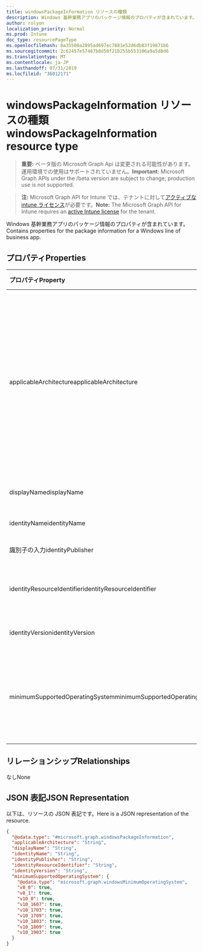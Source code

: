 ```yaml
---
title: windowsPackageInformation リソースの種類
description: Windows 基幹業務アプリのパッケージ情報のプロパティが含まれています。
author: rolyon
localization_priority: Normal
ms.prod: Intune
doc_type: resourcePageType
ms.openlocfilehash: 0a35500a2895ad697ec7881e52d6db83f19871b6
ms.sourcegitcommit: 2c62457e57467b8d50f21b255b553106a9a5d8d6
ms.translationtype: MT
ms.contentlocale: ja-JP
ms.lasthandoff: 07/31/2019
ms.locfileid: "36012171"
---
```

# <a name="windowspackageinformation-resource-type"></a><span data-ttu-id="e3604-103">windowsPackageInformation リソースの種類</span><span class="sxs-lookup"><span data-stu-id="e3604-103">windowsPackageInformation resource type</span></span>

> <span data-ttu-id="e3604-104">**重要:** ベータ版の Microsoft Graph Api は変更される可能性があります。運用環境での使用はサポートされていません。</span><span class="sxs-lookup"><span data-stu-id="e3604-104">**Important:** Microsoft Graph APIs under the /beta version are subject to change; production use is not supported.</span></span>

> <span data-ttu-id="e3604-105">**注:** Microsoft Graph API for Intune では、テナントに対して[アクティブな intune ライセンス](https://go.microsoft.com/fwlink/?linkid=839381)が必要です。</span><span class="sxs-lookup"><span data-stu-id="e3604-105">**Note:** The Microsoft Graph API for Intune requires an [active Intune license](https://go.microsoft.com/fwlink/?linkid=839381) for the tenant.</span></span>

<span data-ttu-id="e3604-106">Windows 基幹業務アプリのパッケージ情報のプロパティが含まれています。</span><span class="sxs-lookup"><span data-stu-id="e3604-106">Contains properties for the package information for a Windows line of business app.</span></span>

## <a name="properties"></a><span data-ttu-id="e3604-107">プロパティ</span><span class="sxs-lookup"><span data-stu-id="e3604-107">Properties</span></span>
|<span data-ttu-id="e3604-108">プロパティ</span><span class="sxs-lookup"><span data-stu-id="e3604-108">Property</span></span>|<span data-ttu-id="e3604-109">型</span><span class="sxs-lookup"><span data-stu-id="e3604-109">Type</span></span>|<span data-ttu-id="e3604-110">説明</span><span class="sxs-lookup"><span data-stu-id="e3604-110">Description</span></span>|
|:---|:---|:---|
|<span data-ttu-id="e3604-111">applicableArchitecture</span><span class="sxs-lookup"><span data-stu-id="e3604-111">applicableArchitecture</span></span>|[<span data-ttu-id="e3604-112">windowsArchitecture</span><span class="sxs-lookup"><span data-stu-id="e3604-112">windowsArchitecture</span></span>](../resources/intune-apps-windowsarchitecture.md)|<span data-ttu-id="e3604-113">このアプリを実行できる Windows アーキテクチャ。</span><span class="sxs-lookup"><span data-stu-id="e3604-113">The Windows architecture for which this app can run on.</span></span> <span data-ttu-id="e3604-114">使用可能な値: `none`、`x86`、`x64`、`arm`、`neutral`、`arm64`。</span><span class="sxs-lookup"><span data-stu-id="e3604-114">Possible values are: `none`, `x86`, `x64`, `arm`, `neutral`, `arm64`.</span></span>|
|<span data-ttu-id="e3604-115">displayName</span><span class="sxs-lookup"><span data-stu-id="e3604-115">displayName</span></span>|<span data-ttu-id="e3604-116">String</span><span class="sxs-lookup"><span data-stu-id="e3604-116">String</span></span>|<span data-ttu-id="e3604-117">表示名を指定します。</span><span class="sxs-lookup"><span data-stu-id="e3604-117">The Display Name.</span></span>|
|<span data-ttu-id="e3604-118">identityName</span><span class="sxs-lookup"><span data-stu-id="e3604-118">identityName</span></span>|<span data-ttu-id="e3604-119">String</span><span class="sxs-lookup"><span data-stu-id="e3604-119">String</span></span>|<span data-ttu-id="e3604-120">ID 名。</span><span class="sxs-lookup"><span data-stu-id="e3604-120">The Identity Name.</span></span>|
|<span data-ttu-id="e3604-121">識別子の入力</span><span class="sxs-lookup"><span data-stu-id="e3604-121">identityPublisher</span></span>|<span data-ttu-id="e3604-122">String</span><span class="sxs-lookup"><span data-stu-id="e3604-122">String</span></span>|<span data-ttu-id="e3604-123">Id 発行者。</span><span class="sxs-lookup"><span data-stu-id="e3604-123">The Identity Publisher.</span></span>|
|<span data-ttu-id="e3604-124">identityResourceIdentifier</span><span class="sxs-lookup"><span data-stu-id="e3604-124">identityResourceIdentifier</span></span>|<span data-ttu-id="e3604-125">String</span><span class="sxs-lookup"><span data-stu-id="e3604-125">String</span></span>|<span data-ttu-id="e3604-126">ID のリソースの識別子。</span><span class="sxs-lookup"><span data-stu-id="e3604-126">The Identity Resource Identifier.</span></span>|
|<span data-ttu-id="e3604-127">identityVersion</span><span class="sxs-lookup"><span data-stu-id="e3604-127">identityVersion</span></span>|<span data-ttu-id="e3604-128">String</span><span class="sxs-lookup"><span data-stu-id="e3604-128">String</span></span>|<span data-ttu-id="e3604-129">Id のバージョン。</span><span class="sxs-lookup"><span data-stu-id="e3604-129">The Identity Version.</span></span>|
|<span data-ttu-id="e3604-130">minimumSupportedOperatingSystem</span><span class="sxs-lookup"><span data-stu-id="e3604-130">minimumSupportedOperatingSystem</span></span>|[<span data-ttu-id="e3604-131">windowsMinimumOperatingSystem</span><span class="sxs-lookup"><span data-stu-id="e3604-131">windowsMinimumOperatingSystem</span></span>](../resources/intune-apps-windowsminimumoperatingsystem.md)|<span data-ttu-id="e3604-132">該当するオペレーティング システムの最小の値です。</span><span class="sxs-lookup"><span data-stu-id="e3604-132">The value for the minimum applicable operating system.</span></span>|

## <a name="relationships"></a><span data-ttu-id="e3604-133">リレーションシップ</span><span class="sxs-lookup"><span data-stu-id="e3604-133">Relationships</span></span>
<span data-ttu-id="e3604-134">なし</span><span class="sxs-lookup"><span data-stu-id="e3604-134">None</span></span>

## <a name="json-representation"></a><span data-ttu-id="e3604-135">JSON 表記</span><span class="sxs-lookup"><span data-stu-id="e3604-135">JSON Representation</span></span>
<span data-ttu-id="e3604-136">以下は、リソースの JSON 表記です。</span><span class="sxs-lookup"><span data-stu-id="e3604-136">Here is a JSON representation of the resource.</span></span>
<!-- {
  "blockType": "resource",
  "@odata.type": "microsoft.graph.windowsPackageInformation"
}
-->
``` json
{
  "@odata.type": "#microsoft.graph.windowsPackageInformation",
  "applicableArchitecture": "String",
  "displayName": "String",
  "identityName": "String",
  "identityPublisher": "String",
  "identityResourceIdentifier": "String",
  "identityVersion": "String",
  "minimumSupportedOperatingSystem": {
    "@odata.type": "microsoft.graph.windowsMinimumOperatingSystem",
    "v8_0": true,
    "v8_1": true,
    "v10_0": true,
    "v10_1607": true,
    "v10_1703": true,
    "v10_1709": true,
    "v10_1803": true,
    "v10_1809": true,
    "v10_1903": true
  }
}
```





